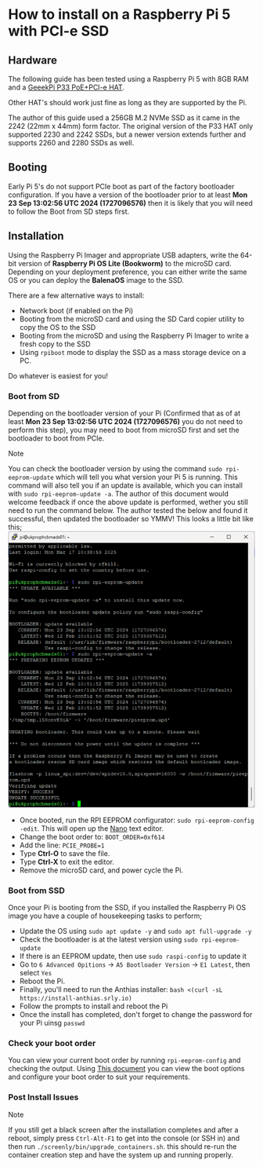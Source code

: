# How to install on a Raspberry Pi 5 with PCI-e SSD

## Hardware

The following guide has been tested using a Raspberry Pi 5 with 8GB RAM and a [GeeekPi P33 PoE+PCI-e HAT](https://pipci.jeffgeerling.com/hats/geeekpi-p33-m2-nvme-poe-hat.html).

Other HAT's should work just fine as long as they are supported by the Pi.

The author of this guide used a 256GB M.2 NVMe SSD as it came in the 2242 (22mm x 44mm) form factor. The original version of the P33 HAT only supported 2230 and 2242 SSDs, but a newer version extends further and supports 2260 and 2280 SSDs as well.

## Booting

Early Pi 5's do not support PCIe boot as part of the factory bootloader configuration. If you have a version of the bootloader prior to at least **Mon 23 Sep 13:02:56 UTC 2024 (1727096576)** then it is likely that you will need to follow the Boot from SD steps first.

## Installation

Using the Raspberry Pi Imager and appropriate USB adapters, write the 64-bit version of **Raspberry Pi OS Lite (Bookworm)** to the microSD card. Depending on your deployment preference, you can either write the same OS or you can deploy the **BalenaOS** image to the SSD.

There are a few alternative ways to install:
- Network boot (if enabled on the Pi)
- Booting from the microSD card and using the SD Card copier utility to copy the OS to the SSD
- Booting from the microSD and using the Raspberry Pi Imager to write a fresh copy to the SSD
- Using `rpiboot` mode to display the SSD as a mass storage device on a PC.

Do whatever is easiest for you!

### Boot from SD

Depending on the bootloader version of your Pi (Confirmed  that as of at least **Mon 23 Sep 13:02:56 UTC 2024 (1727096576)** you do not need to perform this step), you may need to boot from microSD first and set the bootloader to boot from PCIe.

> [!NOTE]
> You can check the bootloader version by using the command `sudo rpi-eeprom-update` which will tell you what version your Pi 5 is running.
> This command will also tell you if an update is available, which you can install with `sudo rpi-eeprom-update -a`.
> The author of this document would welcome feedback if once the above update is performed, wether you still need to run the command below. The author tested the below and found it successful, then updated the bootloader so YMMV!
> This looks a little bit like this;
> ![rpi-eeprom-update](/docs/images/rpi-eeprom-update.png)

- Once booted, run the RPI EEPROM configurator: `sudo rpi-eeprom-config -edit`. This will open up the [Nano](https://www.nano-editor.org/) text editor.
- Change the boot order to: `BOOT_ORDER=0xf614`
- Add the line: `PCIE_PROBE=1`
- Type **Ctrl-O** to save the file.
- Type **Ctrl-X** to exit the editor.
- Remove the microSD card, and power cycle the Pi.

### Boot from SSD

Once your Pi is booting from the SSD, if you installed the Raspberry Pi OS image you have a couple of housekeeping tasks to perform;

- Update the OS using `sudo apt update -y` and `sudo apt full-upgrade -y`
- Check the bootloader is at the latest version using `sudo rpi-eeprom-update`
- If there is an EEPROM update, then use `sudo raspi-config` to update it
- Go to `6 Advanced Opitions` &rarr; `A5 Bootloader Version` &rarr; `E1 Latest`, then select `Yes`
- Reboot the Pi.
- Finally, you'll need to run the Anthias installer: `bash <(curl -sL https://install-anthias.srly.io)`
- Follow the prompts to install and reboot the Pi
- Once the install has completed, don't forget to change the password for your Pi uinsg `passwd`

### Check your boot order

You can view your current boot order by running `rpi-eeprom-config` and checking the output.
Using [This document](https://www.raspberrypi.com/documentation/computers/raspberry-pi.html#BOOT_ORDER) you can view the boot options and configure your boot order to suit your requirements.

### Post Install Issues

> [!NOTE]
> If you still get a black screen after the installation completes and after a reboot, simply press `Ctrl-Alt-F1` to get into the console (or SSH in) and then run `./screenly/bin/upgrade_containers.sh`. this should re-run the container creation step and have the system up and running properly.
